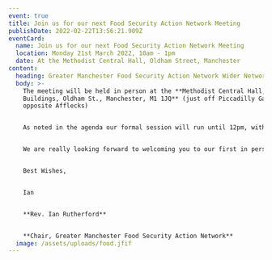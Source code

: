 ```yaml
---
event: true
title: Join us for our next Food Security Action Network Meeting
publishDate: 2022-02-22T13:56:21.909Z
eventCard:
  name: Join us for our next Food Security Action Network Meeting
  location: Monday 21st March 2022, 10am - 1pm
  date: At the Methodist Central Hall, Oldham Street, Manchester
content:
  heading: Greater Manchester Food Security Action Network Wider Network Meeting
  body: >-
    The meeting will be held in person at the **Methodist Central Hall, Central
    Buildings, Oldham St., Manchester, M1 1JQ** (just off Piccadilly Gardens and
    opposite Afflecks)


    As noted in the agenda our formal session will run until 12pm, with lunch then being provided for everyone to stay, catch up and continue conversations from the morning. To ensure we minimise food waste, please make sure you accept the meeting invitation if you will be attending and if you won’t be staying for lunch please let us know with an email to [may.coffey@greatermanchester-ca.gov.uk](mailto:may.coffey@greatermanchester-ca.gov.uk). Any spare food will be shared with a local homelessness charity in the city centre.


    We are really looking forward to welcoming you to our first in person session. If you have any questions in the meantime, please don’t hesitate to contact [may.coffey@greatermanchester-ca.gov.uk](mailto:may.coffey@greatermanchester-ca.gov.uk)


    Best Wishes,


    Ian


    **Rev. Ian Rutherford**


    **Chair, Greater Manchester Food Security Action Network**
  image: /assets/uploads/food.jfif
---
```

